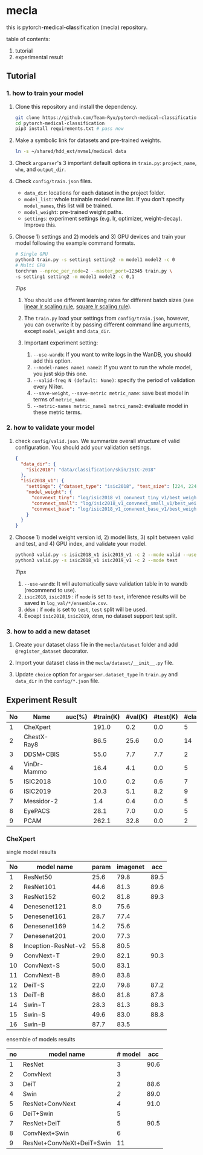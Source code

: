 # mecla

this is pytorch-**me**dical-**cla**ssification (mecla)  repository.



table of contents:

1. tutorial
2. experimental result



## Tutorial

### 1. how to train your model

1. Clone this repository and install the dependency.

   ```bash
   git clone https://github.com/Team-Ryu/pytorch-medical-classification.git
   cd pytorch-medical-classification
   pip3 install requirements.txt # pass now
   ```

2. Make a symbolic link for datasets and pre-trained weights.

   ```bash
   ln -s ~/shared/hdd_ext/nvme1/medical data
   ```

3. Check `argparser`'s 3 important default options in `train.py`: `project_name`, `who`, and `output_dir`.

4. Check `config/train.json` files. 

   - `data_dir`: locations for each dataset in the project folder.
   - `model_list`: whole trainable model name list. If you don't specify `model_names`, this list will be trained.
   - `model_weight`: pre-trained weight paths.
   - `settings`: experiment settings (e.g. lr, optimizer, weight-decay). Improve this.
   
5. Choose 1) settings and 2) models and 3) GPU devices and train your model following the example command formats.

   ```bash
   # Single GPU
   python3 train.py -s setting1 setting2 -m model1 model2 -c 0
   # Multi GPU
   torchrun --nproc_per_node=2 --master_port=12345 train.py \
   -s setting1 setting2 -m model1 model2 -c 0,1
   ```
   
   *Tips*
   
   1. You should use different learning rates for different batch sizes (see [linear lr scaling rule](https://arxiv.org/pdf/1706.02677.pdf), [square lr scaling rule](https://stackoverflow.com/questions/53033556/how-should-the-learning-rate-change-as-the-batch-size-change)). 
   
   2. The `train.py` load your settings from `config/train.json`, however, you can overwrite it by passing different command line arguments, except `model_weight` and `data_dir`.
   
   3. Important experiment setting:
   
      1. `--use-wandb`: If you want to write logs in the WanDB, you should add this option.
      2. `--model-names name1 name2`: If you want to run the whole model, you just skip this one.
      3. `--valid-freq N (default: None)`: specify the period of validation every N iter.
      4. `--save-weight`, `--save-metric metric_name`: save best model in terms of `metric_name`.
      5. `--metric-names metric_name1 metrci_name2`: evaluate model in these metric terms.
   
   

### 2. how to validate your model

1. check `config/valid.json`. We summarize overall structure of valid configuration. You should add your validation settings.

   ```json
   {
     "data_dir": { 
       "isic2018": "data/classification/skin/ISIC-2018"
     },
     "isic2018_v1": {
       "settings": {"dataset_type": "isic2018", "test_size": [224, 224], "center_crop_ptr": 0.875},
       "model_weight": {
         "convnext_tiny": "log/isic2018_v1_convnext_tiny_v1/best_weight.pth",
         "convnext_small": "log/isic2018_v1_convnext_small_v1/best_weight.pth",
         "convnext_base": "log/isic2018_v1_convnext_base_v1/best_weight.pth"
       }
     }
   }
   ```
   
2. Choose 1) model weight version id, 2) model lists, 3) split between valid and test, and 4) GPU index, and validate your model.

   ```bash
   python3 valid.py -s isic2018_v1 isic2019_v1 -c 2 --mode valid --use-wandb
   python3 valid.py -s isic2018_v1 isic2019_v1 -c 2 --mode test 
   ```
   
   *Tips*
   
   1. `--use-wandb`: It will automatically save validation table in to wandb (recommend to use).
   2. `isic2018`, `isic2019` : if `mode` is set to `test`, inference results will be saved in `log_val/*/ensemble.csv`.
   3. `ddsm` : if `mode` is set to `test`, `test` split will be used.
   4. Except `isic2018`, `isic2019`, `ddsm`, no dataset support test split.
   


### 3. how to add a new dataset

1. Create your dataset class file in the `mecla/dataset` folder and add `@register_dataset` decorator.

2. Import your dataset class in the `mecla/dataset/__init__.py` file.

3. Update `choice` option for `argparser.dataset_type` in `train.py` and `data_dir` in the `config/*.json` file.



## Experiment Result

| No   | Name        | auc(%) | #train(K) | #val(K) | #test(K) | #class | multilabel | sensor | pathology |
| ---- | ----------- | ------ | --------- | ------- | -------- | ------ | ---------- | ------ | --------- |
| 1    | CheXpert    |        | 191.0     | 0.2     | 0.0      | 5      | 1          | X-ray  | Lung      |
| 2    | ChestX-Ray8 |        | 86.5      | 25.6    | 0.0      | 14     | 1          | X-ray  | Lung      |
| 3    | DDSM+CBIS   |        | 55.0      | 7.7     | 7.7      | 2      | 0          | CT     | Breast    |
| 4    | VinDr-Mammo |        | 16.4      | 4.1     | 0.0      | 5      | 0          | CT     | Breast    |
| 5    | ISIC2018    |        | 10.0      | 0.2     | 0.6      | 7      | 0          | RGB    | Skin      |
| 6    | ISIC2019    |        | 20.3      | 5.1     | 8.2      | 9      | 0          | RGB    | Skin      |
| 7    | Messidor-2  |        | 1.4       | 0.4     | 0.0      | 5      | 0          | RGB    | Eye       |
| 8    | EyePACS     |        | 28.1      | 7.0     | 0.0      | 5      | 0          | RGB    | Eye       |
| 9    | PCAM        |        | 262.1     | 32.8    | 0.0      | 2      | 0          | RGB    | Lymph     |



### CheXpert

single model results

| No   | model name          | param | imagenet | acc  |
| ---- | ------------------- | ----- | -------- | ---- |
| 1    | ResNet50            | 25.6  | 79.8     | 89.5 |
| 2    | ResNet101           | 44.6  | 81.3     | 89.6 |
| 3    | ResNet152           | 60.2  | 81.8     | 89.3 |
| 4    | Denesenet121        | 8.0   | 75.6     |      |
| 5    | Denesenet161        | 28.7  | 77.4     |      |
| 6    | Denesenet169        | 14.2  | 75.6     |      |
| 7    | Denesenet201        | 20.0  | 77.3     |      |
| 8    | Inception-ResNet-v2 | 55.8  | 80.5     |      |
| 9    | ConvNext-T          | 29.0  | 82.1     | 90.3 |
| 10   | ConvNext-S          | 50.0  | 83.1     |      |
| 11   | ConvNext-B          | 89.0  | 83.8     |      |
| 12   | DeiT-S              | 22.0  | 79.8     | 87.2 |
| 13   | DeiT-B              | 86.0  | 81.8     | 87.8 |
| 14   | Swin-T              | 28.3  | 81.3     | 88.3 |
| 15   | Swin-S              | 49.6  | 83.0     | 88.8 |
| 16   | Swin-B              | 87.7  | 83.5     |      |

ensemble of models results

| no   | model name                | # model | acc  |
| ---- | ------------------------- | ------- | ---- |
| 1    | ResNet                    | 3       | 90.6 |
| 2    | ConvNext                  | 3       |      |
| 3    | DeiT                      | 2       | 88.6 |
| 4    | Swin                      | *2*     | 89.0 |
| 5    | ResNet+ConvNext           | *4*     | 91.0 |
| 6    | DeiT+Swin                 | 5       |      |
| 7    | ResNet+DeiT               | 5       | 90.5 |
| 8    | ConvNext+Swin             | 6       |      |
| 9    | ResNet+ConvNeXt+DeiT+Swin | 11      |      |
